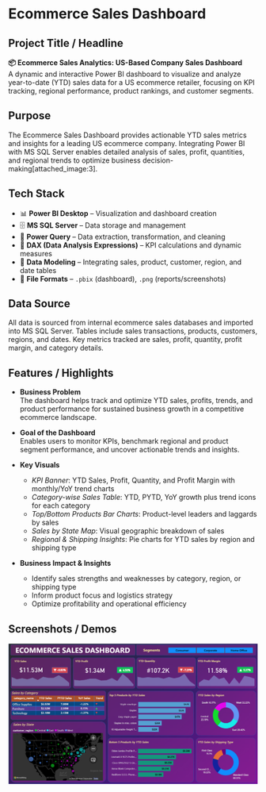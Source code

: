 # Ecommerce Sales Dashboard

## Project Title / Headline

**📦 Ecommerce Sales Analytics: US-Based Company Sales Dashboard**  
A dynamic and interactive Power BI dashboard to visualize and analyze year-to-date (YTD) sales data for a US ecommerce retailer, focusing on KPI tracking, regional performance, product rankings, and customer segments.

##  Purpose

The Ecommerce Sales Dashboard provides actionable YTD sales metrics and insights for a leading US ecommerce company. Integrating Power BI with MS SQL Server enables detailed analysis of sales, profit, quantities, and regional trends to optimize business decision-making[attached_image:3].

## Tech Stack

- 📊 **Power BI Desktop** – Visualization and dashboard creation
- 🗄️ **MS SQL Server** – Data storage and management
- 🔌 **Power Query** – Data extraction, transformation, and cleaning
- 🧠 **DAX (Data Analysis Expressions)** – KPI calculations and dynamic measures
- 📝 **Data Modeling** – Integrating sales, product, customer, region, and date tables
- 📁 **File Formats** – `.pbix` (dashboard), `.png` (reports/screenshots)
## Data Source

All data is sourced from internal ecommerce sales databases and imported into MS SQL Server. Tables include sales transactions, products, customers, regions, and dates. Key metrics tracked are sales, profit, quantity, profit margin, and category details.

## Features / Highlights

- **Business Problem**  
  The dashboard helps track and optimize YTD sales, profits, trends, and product performance for sustained business growth in a competitive ecommerce landscape.

- **Goal of the Dashboard**  
  Enables users to monitor KPIs, benchmark regional and product segment performance, and uncover actionable trends and insights.

- **Key Visuals**
    - *KPI Banner*: YTD Sales, Profit, Quantity, and Profit Margin with monthly/YoY trend charts
    - *Category-wise Sales Table*: YTD, PYTD, YoY growth plus trend icons for each category
    - *Top/Bottom Products Bar Charts*: Product-level leaders and laggards by sales
    - *Sales by State Map*: Visual geographic breakdown of sales
    - *Regional & Shipping Insights*: Pie charts for YTD sales by region and shipping type

- **Business Impact & Insights**
    - Identify sales strengths and weaknesses by category, region, or shipping type
    - Inform product focus and logistics strategy
    - Optimize profitability and operational efficiency

## Screenshots / Demos

![Dashboard Screenshot](https://github.com/pallavpraveen/ECOMMERCE-SALES-DASHBOARD/blob/main/Snapshot%20of%20Ecommerce%20Sales%20dashboard.png)
